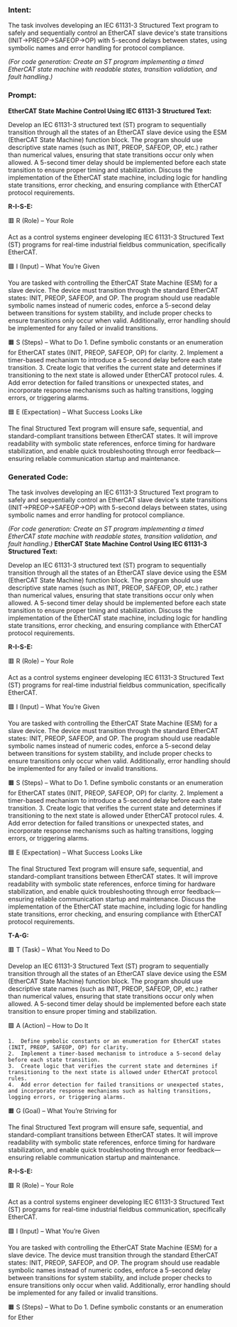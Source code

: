 ### Intent:
The task involves developing an IEC 61131-3 Structured Text program to safely and sequentially control an EtherCAT slave device's state transitions (INIT→PREOP→SAFEOP→OP) with 5-second delays between states, using symbolic names and error handling for protocol compliance.  

*(For code generation: Create an ST program implementing a timed EtherCAT state machine with readable states, transition validation, and fault handling.)*

### Prompt:
**EtherCAT State Machine Control Using IEC 61131-3 Structured Text:**

Develop an IEC 61131-3 structured text (ST) program to sequentially transition through all the states of an EtherCAT slave device using the ESM (EtherCAT State Machine) function block. The program should use descriptive state names (such as INIT, PREOP, SAFEOP, OP, etc.) rather than numerical values, ensuring that state transitions occur only when allowed. A 5-second timer delay should be implemented before each state transition to ensure proper timing and stabilization. Discuss the implementation of the EtherCAT state machine, including logic for handling state transitions, error checking, and ensuring compliance with EtherCAT protocol requirements.

**R-I-S-E:**

🟥 R (Role) – Your Role

Act as a control systems engineer developing IEC 61131-3 Structured Text (ST) programs for real-time industrial fieldbus communication, specifically EtherCAT.

🟩 I (Input) – What You’re Given

You are tasked with controlling the EtherCAT State Machine (ESM) for a slave device. The device must transition through the standard EtherCAT states: INIT, PREOP, SAFEOP, and OP. The program should use readable symbolic names instead of numeric codes, enforce a 5-second delay between transitions for system stability, and include proper checks to ensure transitions only occur when valid. Additionally, error handling should be implemented for any failed or invalid transitions.

🟧 S (Steps) – What to Do
	1.	Define symbolic constants or an enumeration for EtherCAT states (INIT, PREOP, SAFEOP, OP) for clarity.
	2.	Implement a timer-based mechanism to introduce a 5-second delay before each state transition.
	3.	Create logic that verifies the current state and determines if transitioning to the next state is allowed under EtherCAT protocol rules.
	4.	Add error detection for failed transitions or unexpected states, and incorporate response mechanisms such as halting transitions, logging errors, or triggering alarms.

🟦 E (Expectation) – What Success Looks Like

The final Structured Text program will ensure safe, sequential, and standard-compliant transitions between EtherCAT states. It will improve readability with symbolic state references, enforce timing for hardware stabilization, and enable quick troubleshooting through error feedback—ensuring reliable communication startup and maintenance.

### Generated Code:
The task involves developing an IEC 61131-3 Structured Text program to safely and sequentially control an EtherCAT slave device's state transitions (INIT→PREOP→SAFEOP→OP) with 5-second delays between states, using symbolic names and error handling for protocol compliance.  

*(For code generation: Create an ST program implementing a timed EtherCAT state machine with readable states, transition validation, and fault handling.)*
**EtherCAT State Machine Control Using IEC 61131-3 Structured Text:**

Develop an IEC 61131-3 structured text (ST) program to sequentially transition through all the states of an EtherCAT slave device using the ESM (EtherCAT State Machine) function block. The program should use descriptive state names (such as INIT, PREOP, SAFEOP, OP, etc.) rather than numerical values, ensuring that state transitions occur only when allowed. A 5-second timer delay should be implemented before each state transition to ensure proper timing and stabilization. Discuss the implementation of the EtherCAT state machine, including logic for handling state transitions, error checking, and ensuring compliance with EtherCAT protocol requirements.

**R-I-S-E:**

🟥 R (Role) – Your Role

Act as a control systems engineer developing IEC 61131-3 Structured Text (ST) programs for real-time industrial fieldbus communication, specifically EtherCAT.

🟩 I (Input) – What You’re Given

You are tasked with controlling the EtherCAT State Machine (ESM) for a slave device. The device must transition through the standard EtherCAT states: INIT, PREOP, SAFEOP, and OP. The program should use readable symbolic names instead of numeric codes, enforce a 5-second delay between transitions for system stability, and include proper checks to ensure transitions only occur when valid. Additionally, error handling should be implemented for any failed or invalid transitions.

🟧 S (Steps) – What to Do
	1.	Define symbolic constants or an enumeration for EtherCAT states (INIT, PREOP, SAFEOP, OP) for clarity.
	2.	Implement a timer-based mechanism to introduce a 5-second delay before each state transition.
	3.	Create logic that verifies the current state and determines if transitioning to the next state is allowed under EtherCAT protocol rules.
	4.	Add error detection for failed transitions or unexpected states, and incorporate response mechanisms such as halting transitions, logging errors, or triggering alarms.

🟦 E (Expectation) – What Success Looks Like

The final Structured Text program will ensure safe, sequential, and standard-compliant transitions between EtherCAT states. It will improve readability with symbolic state references, enforce timing for hardware stabilization, and enable quick troubleshooting through error feedback—ensuring reliable communication startup and maintenance. Discuss the implementation of the EtherCAT state machine, including logic for handling state transitions, error checking, and ensuring compliance with EtherCAT protocol requirements.

**T-A-G:**

🟥 T (Task) – What You Need to Do

Develop an IEC 61131-3 Structured Text (ST) program to sequentially transition through all the states of an EtherCAT slave device using the ESM (EtherCAT State Machine) function block. The program should use descriptive state names (such as INIT, PREOP, SAFEOP, OP, etc.) rather than numerical values, ensuring that state transitions occur only when allowed. A 5-second timer delay should be implemented before each state transition to ensure proper timing and stabilization.

🟩 A (Action) – How to Do It

	1.	Define symbolic constants or an enumeration for EtherCAT states (INIT, PREOP, SAFEOP, OP) for clarity.
	2.	Implement a timer-based mechanism to introduce a 5-second delay before each state transition.
	3.	Create logic that verifies the current state and determines if transitioning to the next state is allowed under EtherCAT protocol rules.
	4.	Add error detection for failed transitions or unexpected states, and incorporate response mechanisms such as halting transitions, logging errors, or triggering alarms.

🟧 G (Goal) – What You’re Striving for

The final Structured Text program will ensure safe, sequential, and standard-compliant transitions between EtherCAT states. It will improve readability with symbolic state references, enforce timing for hardware stabilization, and enable quick troubleshooting through error feedback—ensuring reliable communication startup and maintenance.

**R-I-S-E:**

🟥 R (Role) – Your Role

Act as a control systems engineer developing IEC 61131-3 Structured Text (ST) programs for real-time industrial fieldbus communication, specifically EtherCAT.

🟩 I (Input) – What You’re Given

You are tasked with controlling the EtherCAT State Machine (ESM) for a slave device. The device must transition through the standard EtherCAT states: INIT, PREOP, SAFEOP, and OP. The program should use readable symbolic names instead of numeric codes, enforce a 5-second delay between transitions for system stability, and include proper checks to ensure transitions only occur when valid. Additionally, error handling should be implemented for any failed or invalid transitions.

🟧 S (Steps) – What to Do
	1.	Define symbolic constants or an enumeration for Ether
